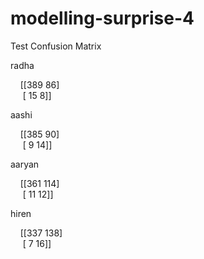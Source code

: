 # modelling-surprise-4

Test Confusion Matrix

radha

&nbsp;&nbsp;&nbsp;&nbsp;[[389  86] <br />
 &nbsp;&nbsp;&nbsp;&nbsp; [ 15   8]]

aashi

&nbsp;&nbsp;&nbsp;&nbsp;[[385  90] <br />
&nbsp;&nbsp;&nbsp;&nbsp; [  9  14]]

aaryan

&nbsp;&nbsp;&nbsp;&nbsp;[[361 114] <br />
&nbsp;&nbsp;&nbsp;&nbsp; [ 11  12]]

hiren

&nbsp;&nbsp;&nbsp;&nbsp;[[337 138] <br />
&nbsp;&nbsp;&nbsp;&nbsp; [  7  16]]
